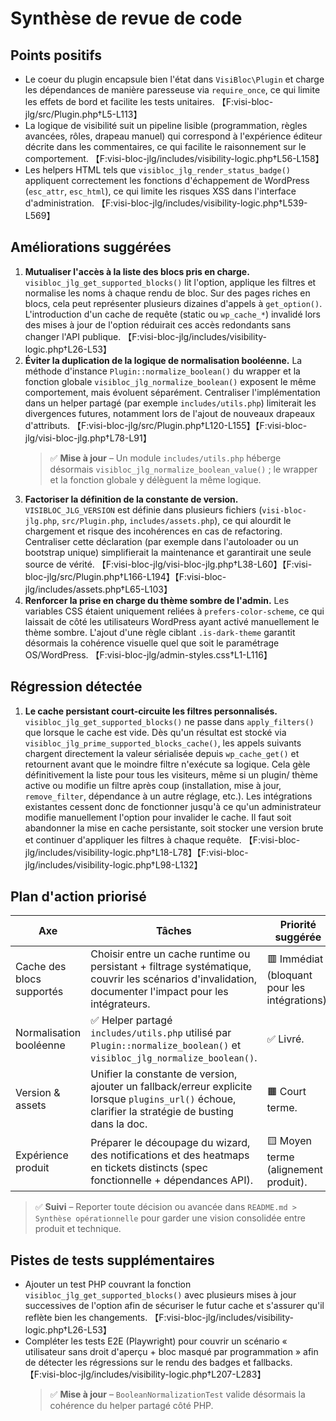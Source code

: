 # Synthèse de revue de code

## Points positifs
- Le coeur du plugin encapsule bien l'état dans `VisiBloc\Plugin` et charge les dépendances de manière paresseuse via `require_once`, ce qui limite les effets de bord et facilite les tests unitaires. 【F:visi-bloc-jlg/src/Plugin.php†L5-L113】
- La logique de visibilité suit un pipeline lisible (programmation, règles avancées, rôles, drapeau manuel) qui correspond à l'expérience éditeur décrite dans les commentaires, ce qui facilite le raisonnement sur le comportement. 【F:visi-bloc-jlg/includes/visibility-logic.php†L56-L158】
- Les helpers HTML tels que `visibloc_jlg_render_status_badge()` appliquent correctement les fonctions d'échappement de WordPress (`esc_attr`, `esc_html`), ce qui limite les risques XSS dans l'interface d'administration. 【F:visi-bloc-jlg/includes/visibility-logic.php†L539-L569】

## Améliorations suggérées
1. **Mutualiser l'accès à la liste des blocs pris en charge.** `visibloc_jlg_get_supported_blocks()` lit l'option, applique les filtres et normalise les noms à chaque rendu de bloc. Sur des pages riches en blocs, cela peut représenter plusieurs dizaines d'appels à `get_option()`. L'introduction d'un cache de requête (static ou `wp_cache_*`) invalidé lors des mises à jour de l'option réduirait ces accès redondants sans changer l'API publique. 【F:visi-bloc-jlg/includes/visibility-logic.php†L26-L53】
2. **Éviter la duplication de la logique de normalisation booléenne.** La méthode d'instance `Plugin::normalize_boolean()` du wrapper et la fonction globale `visibloc_jlg_normalize_boolean()` exposent le même comportement, mais évoluent séparément. Centraliser l'implémentation dans un helper partagé (par exemple `includes/utils.php`) limiterait les divergences futures, notamment lors de l'ajout de nouveaux drapeaux d'attributs. 【F:visi-bloc-jlg/src/Plugin.php†L120-L155】【F:visi-bloc-jlg/visi-bloc-jlg.php†L78-L91】
   > ✅ **Mise à jour** – Un module `includes/utils.php` héberge désormais `visibloc_jlg_normalize_boolean_value()` ; le wrapper et la fonction globale y délèguent la même logique.
3. **Factoriser la définition de la constante de version.** `VISIBLOC_JLG_VERSION` est définie dans plusieurs fichiers (`visi-bloc-jlg.php`, `src/Plugin.php`, `includes/assets.php`), ce qui alourdit le chargement et risque des incohérences en cas de refactoring. Centraliser cette déclaration (par exemple dans l'autoloader ou un bootstrap unique) simplifierait la maintenance et garantirait une seule source de vérité. 【F:visi-bloc-jlg/visi-bloc-jlg.php†L38-L60】【F:visi-bloc-jlg/src/Plugin.php†L166-L194】【F:visi-bloc-jlg/includes/assets.php†L65-L103】
4. **Renforcer la prise en charge du thème sombre de l'admin.** Les variables CSS étaient uniquement reliées à `prefers-color-scheme`, ce qui laissait de côté les utilisateurs WordPress ayant activé manuellement le thème sombre. L'ajout d'une règle ciblant `.is-dark-theme` garantit désormais la cohérence visuelle quel que soit le paramétrage OS/WordPress. 【F:visi-bloc-jlg/admin-styles.css†L1-L116】

## Régression détectée
1. **Le cache persistant court-circuite les filtres personnalisés.** `visibloc_jlg_get_supported_blocks()` ne passe dans `apply_filters()` que lorsque le cache est vide. Dès qu'un résultat est stocké via `visibloc_jlg_prime_supported_blocks_cache()`, les appels suivants chargent directement la valeur sérialisée depuis `wp_cache_get()` et retournent avant que le moindre filtre n'exécute sa logique. Cela gèle définitivement la liste pour tous les visiteurs, même si un plugin/ thème active ou modifie un filtre après coup (installation, mise à jour, `remove_filter`, dépendance à un autre réglage, etc.). Les intégrations existantes cessent donc de fonctionner jusqu'à ce qu'un administrateur modifie manuellement l'option pour invalider le cache. Il faut soit abandonner la mise en cache persistante, soit stocker une version brute et continuer d'appliquer les filtres à chaque requête. 【F:visi-bloc-jlg/includes/visibility-logic.php†L18-L78】【F:visi-bloc-jlg/includes/visibility-logic.php†L98-L132】

## Plan d'action priorisé

| Axe | Tâches | Priorité suggérée |
| --- | --- | --- |
| Cache des blocs supportés | Choisir entre un cache runtime ou persistant + filtrage systématique, couvrir les scénarios d'invalidation, documenter l'impact pour les intégrateurs. | 🟥 Immédiat (bloquant pour les intégrations). |
| Normalisation booléenne | ✅ Helper partagé `includes/utils.php` utilisé par `Plugin::normalize_boolean()` et `visibloc_jlg_normalize_boolean()`. | ✅ Livré. |
| Version & assets | Unifier la constante de version, ajouter un fallback/erreur explicite lorsque `plugins_url()` échoue, clarifier la stratégie de busting dans la doc. | 🟧 Court terme. |
| Expérience produit | Préparer le découpage du wizard, des notifications et des heatmaps en tickets distincts (spec fonctionnelle + dépendances API). | 🟨 Moyen terme (alignement produit). |

> ✅ **Suivi** – Reporter toute décision ou avancée dans `README.md > Synthèse opérationnelle` pour garder une vision consolidée entre produit et technique.

## Pistes de tests supplémentaires
- Ajouter un test PHP couvrant la fonction `visibloc_jlg_get_supported_blocks()` avec plusieurs mises à jour successives de l'option afin de sécuriser le futur cache et s'assurer qu'il reflète bien les changements. 【F:visi-bloc-jlg/includes/visibility-logic.php†L26-L53】
- Compléter les tests E2E (Playwright) pour couvrir un scénario « utilisateur sans droit d'aperçu + bloc masqué par programmation » afin de détecter les régressions sur le rendu des badges et fallbacks. 【F:visi-bloc-jlg/includes/visibility-logic.php†L207-L283】
  > ✅ **Mise à jour** – `BooleanNormalizationTest` valide désormais la cohérence du helper partagé côté PHP.
